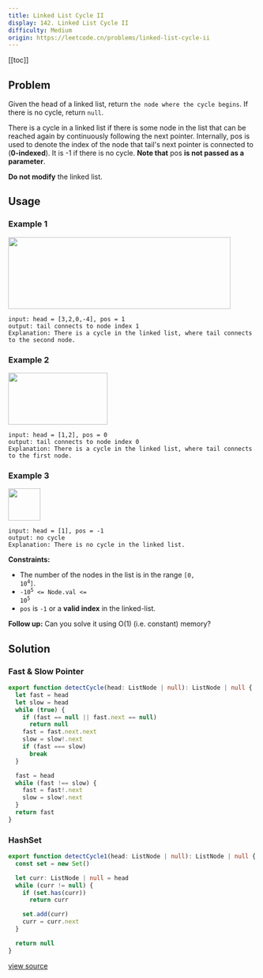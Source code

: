 ```yaml
---
title: Linked List Cycle II
display: 142. Linked List Cycle II
difficulty: Medium
origin: https://leetcode.cn/problems/linked-list-cycle-ii
---
```


[[toc]]

## Problem

Given the head of a linked list, return `the node where the cycle begins`. If there is no cycle, return `null`.

There is a cycle in a linked list if there is some node in the list that can be reached again by continuously following the next pointer. Internally, pos is used to denote the index of the node that tail&#39;s next pointer is connected to (**0-indexed**). It is -1 if there is no cycle. **Note that** pos **is not passed as a parameter**.

**Do not modify** the linked list.

## Usage

### Example 1

<img alt="" src="https://assets.leetcode.com/uploads/2018/12/07/circularlinkedlist.png" style="height: 145px; width: 450px;" />

```
input: head = [3,2,0,-4], pos = 1
output: tail connects to node index 1
Explanation: There is a cycle in the linked list, where tail connects to the second node.
```

### Example 2

<img alt="" src="https://assets.leetcode.com/uploads/2018/12/07/circularlinkedlist_test2.png" style="height: 105px; width: 201px;" />

```
input: head = [1,2], pos = 0
output: tail connects to node index 0
Explanation: There is a cycle in the linked list, where tail connects to the first node.
```

### Example 3

<img alt="" src="https://assets.leetcode.com/uploads/2018/12/07/circularlinkedlist_test3.png" style="height: 65px; width: 65px;" />

```
input: head = [1], pos = -1
output: no cycle
Explanation: There is no cycle in the linked list.
```


**Constraints:**

- The number of the nodes in the list is in the range <code>[0, 10<sup>4</sup>]</code>.
- <code>-10<sup>5</sup> &lt;= Node.val &lt;= 10<sup>5</sup></code>
- <code>pos</code> is <code>-1</code> or a **valid index** in the linked-list.


**Follow up:** Can you solve it using O(1) (i.e. constant) memory?


## Solution

### Fast & Slow Pointer

```ts
export function detectCycle(head: ListNode | null): ListNode | null {
  let fast = head
  let slow = head
  while (true) {
    if (fast == null || fast.next == null)
      return null
    fast = fast.next.next
    slow = slow!.next
    if (fast === slow)
      break
  }

  fast = head
  while (fast !== slow) {
    fast = fast!.next
    slow = slow!.next
  }
  return fast
}
```

### HashSet

```ts
export function detectCycle1(head: ListNode | null): ListNode | null {
  const set = new Set()

  let curr: ListNode | null = head
  while (curr != null) {
    if (set.has(curr))
      return curr

    set.add(curr)
    curr = curr.next
  }

  return null
}
```

[view source](https://leetcode.cn/problems/linked-list-cycle-ii)

